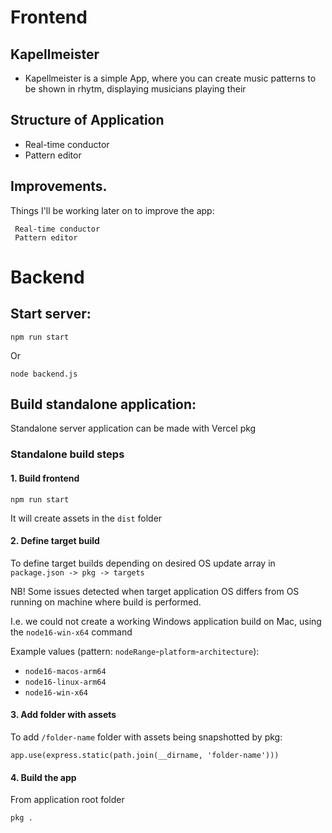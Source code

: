 # Frontend
## Kapellmeister

- Kapellmeister is a simple App, where you can create music patterns to be shown in rhytm, displaying musicians playing their 

## Structure of Application

* Real-time conductor
* Pattern editor


## Improvements.
Things I'll be working later on to improve the app:
```
 Real-time conductor
 Pattern editor

 ```


# Backend


## Start server:

```
npm run start
```
Or

```
node backend.js
```



## Build standalone application:

Standalone server application can be made with Vercel pkg

### Standalone build steps
#### 1. Build frontend 

```
npm run start
```
It will create assets in the `dist` folder

#### 2. Define target build

To define target builds depending on desired OS update array in `package.json -> pkg -> targets`

NB! Some issues detected when target application OS differs from OS running on machine where build is performed.

I.e. we could not create a working Windows application build on Mac, using the `node16-win-x64` command

Example values (pattern: `nodeRange`-`platform`-`architecture`):

* `node16-macos-arm64`
* `node16-linux-arm64`
* `node16-win-x64`

#### 3. Add folder with assets

To add `/folder-name` folder with assets being snapshotted by pkg:
```
app.use(express.static(path.join(__dirname, 'folder-name')))
```

#### 4. Build the app

From application root folder

```
pkg .
```








